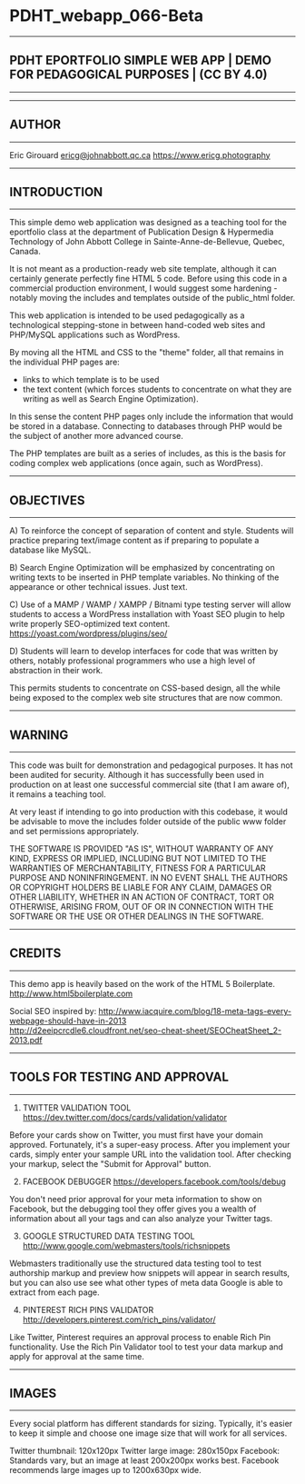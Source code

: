 # PDHT_webapp_066-Beta
--------------------------------
## PDHT EPORTFOLIO SIMPLE WEB APP | DEMO FOR PEDAGOGICAL PURPOSES | (CC BY 4.0)
--------------------------------



--------------------------------
## AUTHOR
--------------------------------

Eric Girouard
ericg@johnabbott.qc.ca
https://www.ericg.photography


--------------------------------
## INTRODUCTION
--------------------------------

This simple demo web application was designed as a teaching tool for the eportfolio class at the department of Publication Design & Hypermedia Technology of John Abbott College in Sainte-Anne-de-Bellevue, Quebec, Canada.

It is not meant as a production-ready web site template, although it can certainly generate perfectly fine HTML 5 code. Before using this code in a commercial production environment, I would suggest some hardening - notably moving the includes and templates outside of the public_html folder.

This web application is intended to be used pedagogically as a technological stepping-stone in between hand-coded web sites and PHP/MySQL applications such as WordPress.

By moving all the HTML and CSS to the "theme" folder, all that remains in the individual PHP pages are:

- links to which template is to be used
- the text content (which forces students to concentrate on what they are writing as well as Search Engine Optimization).

In this sense the content PHP pages only include the information that would be stored in a database. Connecting to databases through PHP would be the subject of another more advanced course.

The PHP templates are built as a series of includes, as this is the basis for coding complex web applications (once again, such as WordPress).



--------------------------------
## OBJECTIVES
--------------------------------

A) To reinforce the concept of separation of content and style. Students will practice preparing text/image content as if preparing to populate a database like MySQL.

B) Search Engine Optimization will be emphasized by concentrating on writing texts to be inserted in PHP template variables. No thinking of the appearance or other technical issues. Just text.

C) Use of a MAMP / WAMP / XAMPP / Bitnami type testing server will allow students to access a WordPress installation with Yoast SEO plugin to help write properly SEO-optimized text content. https://yoast.com/wordpress/plugins/seo/

D) Students will learn to develop interfaces for code that was written by others, notably professional programmers who use a high level of abstraction in their work.

This permits students to concentrate on CSS-based design, all the while being exposed to the complex web site structures that are now common.


--------------------------------
## WARNING
--------------------------------
This code was built for demonstration and pedagogical purposes. It has not been audited for security. Although it has successfully been used in production on at least one successful commercial site (that I am aware of), it remains a teaching tool.

At very least if intending to go into production with this codebase, it would be advisable to move the includes folder outside of the public www folder and set permissions appropriately.

THE SOFTWARE IS PROVIDED "AS IS", WITHOUT WARRANTY OF ANY KIND, EXPRESS OR IMPLIED, INCLUDING BUT NOT LIMITED TO THE WARRANTIES OF MERCHANTABILITY, FITNESS FOR A PARTICULAR PURPOSE AND NONINFRINGEMENT. IN NO EVENT SHALL THE
AUTHORS OR COPYRIGHT HOLDERS BE LIABLE FOR ANY CLAIM, DAMAGES OR OTHER LIABILITY, WHETHER IN AN ACTION OF CONTRACT, TORT OR OTHERWISE, ARISING FROM, OUT OF OR IN CONNECTION WITH THE SOFTWARE OR THE USE OR OTHER DEALINGS IN THE
SOFTWARE.


--------------------------------
## CREDITS
--------------------------------

This demo app is heavily based on the work of the HTML 5 Boilerplate.  
http://www.html5boilerplate.com


Social SEO inspired by:
http://www.iacquire.com/blog/18-meta-tags-every-webpage-should-have-in-2013  
http://d2eeipcrcdle6.cloudfront.net/seo-cheat-sheet/SEOCheatSheet_2-2013.pdf




--------------------------------
## TOOLS FOR TESTING AND APPROVAL
--------------------------------

1. TWITTER VALIDATION TOOL
https://dev.twitter.com/docs/cards/validation/validator

Before your cards show on Twitter, you must first have your domain approved. Fortunately, it's a super-easy process. After you implement your cards, simply enter your sample URL into the validation tool. After checking your markup, select the "Submit for Approval" button.


2. FACEBOOK DEBUGGER
https://developers.facebook.com/tools/debug

You don't need prior approval for your meta information to show on Facebook, but the debugging tool they offer gives you a wealth of information about all your tags and can also analyze your Twitter tags.


3. GOOGLE STRUCTURED DATA TESTING TOOL
http://www.google.com/webmasters/tools/richsnippets

Webmasters traditionally use the structured data testing tool to test authorship markup and preview how snippets will appear in search results, but you can also use see what other types of meta data Google is able to extract from each page.


4. PINTEREST RICH PINS VALIDATOR
http://developers.pinterest.com/rich_pins/validator/

Like Twitter, Pinterest requires an approval process to enable Rich Pin functionality. Use the Rich Pin Validator tool to test your data markup and apply for approval at the same time.






--------------------------------
## IMAGES
--------------------------------

Every social platform has different standards for sizing. Typically, it's easier to keep it simple and choose one image size that will work for all services.

Twitter thumbnail: 120x120px
Twitter large image: 280x150px
Facebook: Standards vary, but an image at least 200x200px works best. Facebook recommends large images up to 1200x630px wide.

